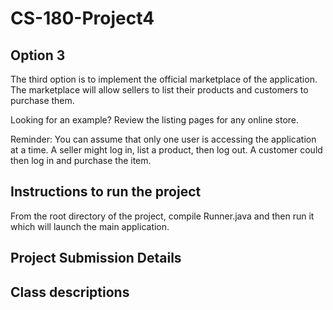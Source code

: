 # CS-180-Project4

## Option 3
The third option is to implement the official marketplace of the application. The marketplace will allow sellers to list their products and customers to purchase them. 

Looking for an example? Review the listing pages for any online store. 


Reminder: You can assume that only one user is accessing the application at a time. A seller might log in, list a product, then log out. A customer could then log in and purchase the item. 

## Instructions to run the project
From the root directory of the project, compile Runner.java and then run it which will launch the main application.

## Project Submission Details

## Class descriptions
